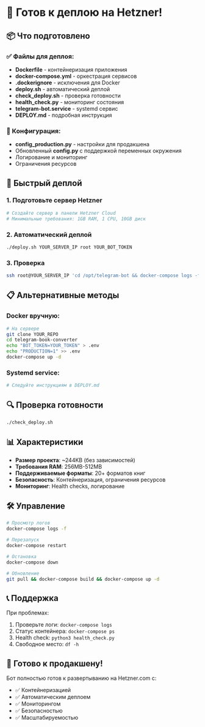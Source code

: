 # 🚀 Готов к деплою на Hetzner!

## 📦 Что подготовлено

### ✅ Файлы для деплоя:
- **Dockerfile** - контейнеризация приложения
- **docker-compose.yml** - оркестрация сервисов
- **.dockerignore** - исключения для Docker
- **deploy.sh** - автоматический деплой
- **check_deploy.sh** - проверка готовности
- **health_check.py** - мониторинг состояния
- **telegram-bot.service** - systemd сервис
- **DEPLOY.md** - подробная инструкция

### 🔧 Конфигурация:
- **config_production.py** - настройки для продакшена
- Обновленный **config.py** с поддержкой переменных окружения
- Логирование и мониторинг
- Ограничения ресурсов

## 🚀 Быстрый деплой

### 1. Подготовьте сервер Hetzner
```bash
# Создайте сервер в панели Hetzner Cloud
# Минимальные требования: 1GB RAM, 1 CPU, 10GB диск
```

### 2. Автоматический деплой
```bash
./deploy.sh YOUR_SERVER_IP root YOUR_BOT_TOKEN
```

### 3. Проверка
```bash
ssh root@YOUR_SERVER_IP 'cd /opt/telegram-bot && docker-compose logs -f'
```

## 📋 Альтернативные методы

### Docker вручную:
```bash
# На сервере
git clone YOUR_REPO
cd telegram-book-converter
echo "BOT_TOKEN=YOUR_TOKEN" > .env
echo "PRODUCTION=1" >> .env
docker-compose up -d
```

### Systemd service:
```bash
# Следуйте инструкциям в DEPLOY.md
```

## 🔍 Проверка готовности

```bash
./check_deploy.sh
```

## 📊 Характеристики

- **Размер проекта**: ~244KB (без зависимостей)
- **Требования RAM**: 256MB-512MB
- **Поддерживаемые форматы**: 20+ форматов книг
- **Безопасность**: Контейнеризация, ограничения ресурсов
- **Мониторинг**: Health checks, логирование

## 🛠️ Управление

```bash
# Просмотр логов
docker-compose logs -f

# Перезапуск
docker-compose restart

# Остановка
docker-compose down

# Обновление
git pull && docker-compose build && docker-compose up -d
```

## 📞 Поддержка

При проблемах:
1. Проверьте логи: `docker-compose logs`
2. Статус контейнера: `docker-compose ps`
3. Health check: `python3 health_check.py`
4. Свободное место: `df -h`

## 🎯 Готово к продакшену!

Бот полностью готов к развертыванию на Hetzner.com с:
- ✅ Контейнеризацией
- ✅ Автоматическим деплоем
- ✅ Мониторингом
- ✅ Безопасностью
- ✅ Масштабируемостью
